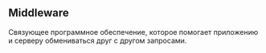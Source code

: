 ## Middleware

Cвязующее программное обеспечение, которое помогает приложению и серверу обмениваться друг с другом запросами.